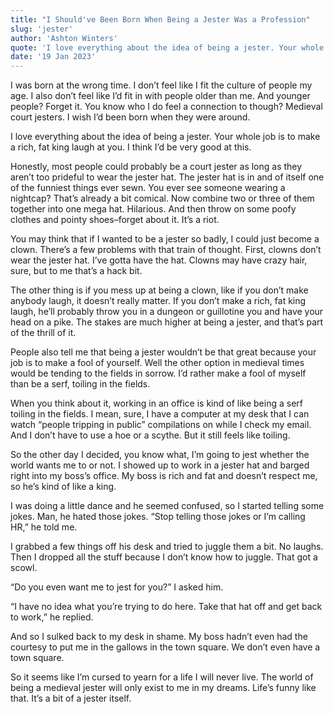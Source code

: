 ```yaml
---
title: "I Should've Been Born When Being a Jester Was a Profession"
slug: 'jester'
author: 'Ashton Winters'
quote: 'I love everything about the idea of being a jester. Your whole job is to make a rich, fat king laugh at you. I think I’d be very good at this.'
date: '19 Jan 2023'
---
```


I was born at the wrong time. I don’t feel like I fit the culture of people my age. I also don’t feel like I’d fit in with people older than me. And younger people? Forget it. You know who I do feel a connection to though? Medieval court jesters. I wish I’d been born when they were around.

I love everything about the idea of being a jester. Your whole job is to make a rich, fat king laugh at you. I think I’d be very good at this.

Honestly, most people could probably be a court jester as long as they aren’t too prideful to wear the jester hat. The jester hat is in and of itself one of the funniest things ever sewn. You ever see someone wearing a nightcap? That’s already a bit comical. Now combine two or three of them together into one mega hat. Hilarious. And then throw on some poofy clothes and pointy shoes–forget about it. It’s a riot.

You may think that if I wanted to be a jester so badly, I could just become a clown. There’s a few problems with that train of thought. First, clowns don’t wear the jester hat. I’ve gotta have the hat. Clowns may have crazy hair, sure, but to me that’s a hack bit.

The other thing is if you mess up at being a clown, like if you don’t make anybody laugh, it doesn’t really matter. If you don’t make a rich, fat king laugh, he’ll probably throw you in a dungeon or guillotine you and have your head on a pike. The stakes are much higher at being a jester, and that’s part of the thrill of it.

People also tell me that being a jester wouldn’t be that great because your job is to make a fool of yourself. Well the other option in medieval times would be tending to the fields in sorrow. I’d rather make a fool of myself than be a serf, toiling in the fields.

When you think about it, working in an office is kind of like being a serf toiling in the fields. I mean, sure, I have a computer at my desk that I can watch “people tripping in public” compilations on while I check my email. And I don’t have to use a hoe or a scythe. But it still feels like toiling.

So the other day I decided, you know what, I’m going to jest whether the world wants me to or not. I showed up to work in a jester hat and barged right into my boss’s office. My boss is rich and fat and doesn’t respect me, so he’s kind of like a king.

I was doing a little dance and he seemed confused, so I started telling some jokes. Man, he hated those jokes. “Stop telling those jokes or I’m calling HR,” he told me.

I grabbed a few things off his desk and tried to juggle them a bit. No laughs. Then I dropped all the stuff because I don’t know how to juggle. That got a scowl.

“Do you even want me to jest for you?” I asked him.

“I have no idea what you’re trying to do here. Take that hat off and get back to work,” he replied.

And so I sulked back to my desk in shame. My boss hadn’t even had the courtesy to put me in the gallows in the town square. We don’t even have a town square.

So it seems like I’m cursed to yearn for a life I will never live. The world of being a medieval jester will only exist to me in my dreams. Life’s funny like that. It’s a bit of a jester itself.
